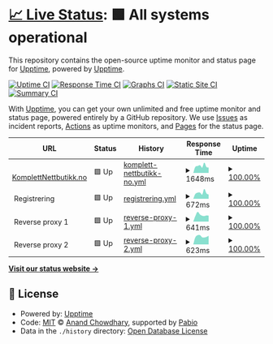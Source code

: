 # [📈 Live Status](https://upptime.github.io/upptime): <!--live status--> **🟩 All systems operational**

This repository contains the open-source uptime monitor and status page for [Upptime](https://upptime.js.org), powered by [Upptime](https://github.com/upptime/upptime).

[![Uptime CI](https://github.com/KomplettNettbutikk/status/workflows/Uptime%20CI/badge.svg)](https://github.com/KomplettNettbutikk/status/actions?query=workflow%3A%22Uptime+CI%22)
[![Response Time CI](https://github.com/KomplettNettbutikk/status/workflows/Response%20Time%20CI/badge.svg)](https://github.com/KomplettNettbutikk/status/actions?query=workflow%3A%22Response+Time+CI%22)
[![Graphs CI](https://github.com/KomplettNettbutikk/status/workflows/Graphs%20CI/badge.svg)](https://github.com/KomplettNettbutikk/status/actions?query=workflow%3A%22Graphs+CI%22)
[![Static Site CI](https://github.com/KomplettNettbutikk/status/workflows/Static%20Site%20CI/badge.svg)](https://github.com/KomplettNettbutikk/status/actions?query=workflow%3A%22Static+Site+CI%22)
[![Summary CI](https://github.com/KomplettNettbutikk/status/workflows/Summary%20CI/badge.svg)](https://github.com/KomplettNettbutikk/status/actions?query=workflow%3A%22Summary+CI%22)

With [Upptime](https://upptime.js.org), you can get your own unlimited and free uptime monitor and status page, powered entirely by a GitHub repository. We use [Issues](https://github.com/upptime/upptime/issues) as incident reports, [Actions](https://github.com/KomplettNettbutikk/status/actions) as uptime monitors, and [Pages](https://upptime.github.io/upptime) for the status page.

<!--start: status pages-->
<!-- This summary is generated by Upptime (https://github.com/upptime/upptime) -->
<!-- Do not edit this manually, your changes will be overwritten -->
<!-- prettier-ignore -->
| URL | Status | History | Response Time | Uptime |
| --- | ------ | ------- | ------------- | ------ |
| <img alt="" src="https://icons.duckduckgo.com/ip3/www.komplettnettbutikk.no.ico" height="13"> [KomplettNettbutikk.no](https://www.komplettnettbutikk.no) | 🟩 Up | [komplett-nettbutikk-no.yml](https://github.com/KomplettNettbutikk/status/commits/HEAD/history/komplett-nettbutikk-no.yml) | <details><summary><img alt="Response time graph" src="./graphs/komplett-nettbutikk-no/response-time-week.png" height="20"> 1648ms</summary><br><a href="https://status.komplettnettbutikk.no/history/komplett-nettbutikk-no"><img alt="Response time 1607" src="https://img.shields.io/endpoint?url=https%3A%2F%2Fraw.githubusercontent.com%2FKomplettNettbutikk%2Fstatus%2FHEAD%2Fapi%2Fkomplett-nettbutikk-no%2Fresponse-time.json"></a><br><a href="https://status.komplettnettbutikk.no/history/komplett-nettbutikk-no"><img alt="24-hour response time 1291" src="https://img.shields.io/endpoint?url=https%3A%2F%2Fraw.githubusercontent.com%2FKomplettNettbutikk%2Fstatus%2FHEAD%2Fapi%2Fkomplett-nettbutikk-no%2Fresponse-time-day.json"></a><br><a href="https://status.komplettnettbutikk.no/history/komplett-nettbutikk-no"><img alt="7-day response time 1648" src="https://img.shields.io/endpoint?url=https%3A%2F%2Fraw.githubusercontent.com%2FKomplettNettbutikk%2Fstatus%2FHEAD%2Fapi%2Fkomplett-nettbutikk-no%2Fresponse-time-week.json"></a><br><a href="https://status.komplettnettbutikk.no/history/komplett-nettbutikk-no"><img alt="30-day response time 1632" src="https://img.shields.io/endpoint?url=https%3A%2F%2Fraw.githubusercontent.com%2FKomplettNettbutikk%2Fstatus%2FHEAD%2Fapi%2Fkomplett-nettbutikk-no%2Fresponse-time-month.json"></a><br><a href="https://status.komplettnettbutikk.no/history/komplett-nettbutikk-no"><img alt="1-year response time 1607" src="https://img.shields.io/endpoint?url=https%3A%2F%2Fraw.githubusercontent.com%2FKomplettNettbutikk%2Fstatus%2FHEAD%2Fapi%2Fkomplett-nettbutikk-no%2Fresponse-time-year.json"></a></details> | <details><summary><a href="https://status.komplettnettbutikk.no/history/komplett-nettbutikk-no">100.00%</a></summary><a href="https://status.komplettnettbutikk.no/history/komplett-nettbutikk-no"><img alt="All-time uptime 99.98%" src="https://img.shields.io/endpoint?url=https%3A%2F%2Fraw.githubusercontent.com%2FKomplettNettbutikk%2Fstatus%2FHEAD%2Fapi%2Fkomplett-nettbutikk-no%2Fuptime.json"></a><br><a href="https://status.komplettnettbutikk.no/history/komplett-nettbutikk-no"><img alt="24-hour uptime 100.00%" src="https://img.shields.io/endpoint?url=https%3A%2F%2Fraw.githubusercontent.com%2FKomplettNettbutikk%2Fstatus%2FHEAD%2Fapi%2Fkomplett-nettbutikk-no%2Fuptime-day.json"></a><br><a href="https://status.komplettnettbutikk.no/history/komplett-nettbutikk-no"><img alt="7-day uptime 100.00%" src="https://img.shields.io/endpoint?url=https%3A%2F%2Fraw.githubusercontent.com%2FKomplettNettbutikk%2Fstatus%2FHEAD%2Fapi%2Fkomplett-nettbutikk-no%2Fuptime-week.json"></a><br><a href="https://status.komplettnettbutikk.no/history/komplett-nettbutikk-no"><img alt="30-day uptime 100.00%" src="https://img.shields.io/endpoint?url=https%3A%2F%2Fraw.githubusercontent.com%2FKomplettNettbutikk%2Fstatus%2FHEAD%2Fapi%2Fkomplett-nettbutikk-no%2Fuptime-month.json"></a><br><a href="https://status.komplettnettbutikk.no/history/komplett-nettbutikk-no"><img alt="1-year uptime 99.98%" src="https://img.shields.io/endpoint?url=https%3A%2F%2Fraw.githubusercontent.com%2FKomplettNettbutikk%2Fstatus%2FHEAD%2Fapi%2Fkomplett-nettbutikk-no%2Fuptime-year.json"></a></details>
| <img alt="" src="https://icons.duckduckgo.com/ip3/null.ico" height="13"> Registrering | 🟩 Up | [registrering.yml](https://github.com/KomplettNettbutikk/status/commits/HEAD/history/registrering.yml) | <details><summary><img alt="Response time graph" src="./graphs/registrering/response-time-week.png" height="20"> 672ms</summary><br><a href="https://status.komplettnettbutikk.no/history/registrering"><img alt="Response time 682" src="https://img.shields.io/endpoint?url=https%3A%2F%2Fraw.githubusercontent.com%2FKomplettNettbutikk%2Fstatus%2FHEAD%2Fapi%2Fregistrering%2Fresponse-time.json"></a><br><a href="https://status.komplettnettbutikk.no/history/registrering"><img alt="24-hour response time 476" src="https://img.shields.io/endpoint?url=https%3A%2F%2Fraw.githubusercontent.com%2FKomplettNettbutikk%2Fstatus%2FHEAD%2Fapi%2Fregistrering%2Fresponse-time-day.json"></a><br><a href="https://status.komplettnettbutikk.no/history/registrering"><img alt="7-day response time 672" src="https://img.shields.io/endpoint?url=https%3A%2F%2Fraw.githubusercontent.com%2FKomplettNettbutikk%2Fstatus%2FHEAD%2Fapi%2Fregistrering%2Fresponse-time-week.json"></a><br><a href="https://status.komplettnettbutikk.no/history/registrering"><img alt="30-day response time 686" src="https://img.shields.io/endpoint?url=https%3A%2F%2Fraw.githubusercontent.com%2FKomplettNettbutikk%2Fstatus%2FHEAD%2Fapi%2Fregistrering%2Fresponse-time-month.json"></a><br><a href="https://status.komplettnettbutikk.no/history/registrering"><img alt="1-year response time 682" src="https://img.shields.io/endpoint?url=https%3A%2F%2Fraw.githubusercontent.com%2FKomplettNettbutikk%2Fstatus%2FHEAD%2Fapi%2Fregistrering%2Fresponse-time-year.json"></a></details> | <details><summary><a href="https://status.komplettnettbutikk.no/history/registrering">100.00%</a></summary><a href="https://status.komplettnettbutikk.no/history/registrering"><img alt="All-time uptime 100.00%" src="https://img.shields.io/endpoint?url=https%3A%2F%2Fraw.githubusercontent.com%2FKomplettNettbutikk%2Fstatus%2FHEAD%2Fapi%2Fregistrering%2Fuptime.json"></a><br><a href="https://status.komplettnettbutikk.no/history/registrering"><img alt="24-hour uptime 100.00%" src="https://img.shields.io/endpoint?url=https%3A%2F%2Fraw.githubusercontent.com%2FKomplettNettbutikk%2Fstatus%2FHEAD%2Fapi%2Fregistrering%2Fuptime-day.json"></a><br><a href="https://status.komplettnettbutikk.no/history/registrering"><img alt="7-day uptime 100.00%" src="https://img.shields.io/endpoint?url=https%3A%2F%2Fraw.githubusercontent.com%2FKomplettNettbutikk%2Fstatus%2FHEAD%2Fapi%2Fregistrering%2Fuptime-week.json"></a><br><a href="https://status.komplettnettbutikk.no/history/registrering"><img alt="30-day uptime 100.00%" src="https://img.shields.io/endpoint?url=https%3A%2F%2Fraw.githubusercontent.com%2FKomplettNettbutikk%2Fstatus%2FHEAD%2Fapi%2Fregistrering%2Fuptime-month.json"></a><br><a href="https://status.komplettnettbutikk.no/history/registrering"><img alt="1-year uptime 100.00%" src="https://img.shields.io/endpoint?url=https%3A%2F%2Fraw.githubusercontent.com%2FKomplettNettbutikk%2Fstatus%2FHEAD%2Fapi%2Fregistrering%2Fuptime-year.json"></a></details>
| <img alt="" src="https://icons.duckduckgo.com/ip3/null.ico" height="13"> Reverse proxy 1 | 🟩 Up | [reverse-proxy-1.yml](https://github.com/KomplettNettbutikk/status/commits/HEAD/history/reverse-proxy-1.yml) | <details><summary><img alt="Response time graph" src="./graphs/reverse-proxy-1/response-time-week.png" height="20"> 641ms</summary><br><a href="https://status.komplettnettbutikk.no/history/reverse-proxy-1"><img alt="Response time 636" src="https://img.shields.io/endpoint?url=https%3A%2F%2Fraw.githubusercontent.com%2FKomplettNettbutikk%2Fstatus%2FHEAD%2Fapi%2Freverse-proxy-1%2Fresponse-time.json"></a><br><a href="https://status.komplettnettbutikk.no/history/reverse-proxy-1"><img alt="24-hour response time 578" src="https://img.shields.io/endpoint?url=https%3A%2F%2Fraw.githubusercontent.com%2FKomplettNettbutikk%2Fstatus%2FHEAD%2Fapi%2Freverse-proxy-1%2Fresponse-time-day.json"></a><br><a href="https://status.komplettnettbutikk.no/history/reverse-proxy-1"><img alt="7-day response time 641" src="https://img.shields.io/endpoint?url=https%3A%2F%2Fraw.githubusercontent.com%2FKomplettNettbutikk%2Fstatus%2FHEAD%2Fapi%2Freverse-proxy-1%2Fresponse-time-week.json"></a><br><a href="https://status.komplettnettbutikk.no/history/reverse-proxy-1"><img alt="30-day response time 643" src="https://img.shields.io/endpoint?url=https%3A%2F%2Fraw.githubusercontent.com%2FKomplettNettbutikk%2Fstatus%2FHEAD%2Fapi%2Freverse-proxy-1%2Fresponse-time-month.json"></a><br><a href="https://status.komplettnettbutikk.no/history/reverse-proxy-1"><img alt="1-year response time 636" src="https://img.shields.io/endpoint?url=https%3A%2F%2Fraw.githubusercontent.com%2FKomplettNettbutikk%2Fstatus%2FHEAD%2Fapi%2Freverse-proxy-1%2Fresponse-time-year.json"></a></details> | <details><summary><a href="https://status.komplettnettbutikk.no/history/reverse-proxy-1">100.00%</a></summary><a href="https://status.komplettnettbutikk.no/history/reverse-proxy-1"><img alt="All-time uptime 99.96%" src="https://img.shields.io/endpoint?url=https%3A%2F%2Fraw.githubusercontent.com%2FKomplettNettbutikk%2Fstatus%2FHEAD%2Fapi%2Freverse-proxy-1%2Fuptime.json"></a><br><a href="https://status.komplettnettbutikk.no/history/reverse-proxy-1"><img alt="24-hour uptime 100.00%" src="https://img.shields.io/endpoint?url=https%3A%2F%2Fraw.githubusercontent.com%2FKomplettNettbutikk%2Fstatus%2FHEAD%2Fapi%2Freverse-proxy-1%2Fuptime-day.json"></a><br><a href="https://status.komplettnettbutikk.no/history/reverse-proxy-1"><img alt="7-day uptime 100.00%" src="https://img.shields.io/endpoint?url=https%3A%2F%2Fraw.githubusercontent.com%2FKomplettNettbutikk%2Fstatus%2FHEAD%2Fapi%2Freverse-proxy-1%2Fuptime-week.json"></a><br><a href="https://status.komplettnettbutikk.no/history/reverse-proxy-1"><img alt="30-day uptime 99.98%" src="https://img.shields.io/endpoint?url=https%3A%2F%2Fraw.githubusercontent.com%2FKomplettNettbutikk%2Fstatus%2FHEAD%2Fapi%2Freverse-proxy-1%2Fuptime-month.json"></a><br><a href="https://status.komplettnettbutikk.no/history/reverse-proxy-1"><img alt="1-year uptime 99.96%" src="https://img.shields.io/endpoint?url=https%3A%2F%2Fraw.githubusercontent.com%2FKomplettNettbutikk%2Fstatus%2FHEAD%2Fapi%2Freverse-proxy-1%2Fuptime-year.json"></a></details>
| <img alt="" src="https://icons.duckduckgo.com/ip3/null.ico" height="13"> Reverse proxy 2 | 🟩 Up | [reverse-proxy-2.yml](https://github.com/KomplettNettbutikk/status/commits/HEAD/history/reverse-proxy-2.yml) | <details><summary><img alt="Response time graph" src="./graphs/reverse-proxy-2/response-time-week.png" height="20"> 623ms</summary><br><a href="https://status.komplettnettbutikk.no/history/reverse-proxy-2"><img alt="Response time 596" src="https://img.shields.io/endpoint?url=https%3A%2F%2Fraw.githubusercontent.com%2FKomplettNettbutikk%2Fstatus%2FHEAD%2Fapi%2Freverse-proxy-2%2Fresponse-time.json"></a><br><a href="https://status.komplettnettbutikk.no/history/reverse-proxy-2"><img alt="24-hour response time 667" src="https://img.shields.io/endpoint?url=https%3A%2F%2Fraw.githubusercontent.com%2FKomplettNettbutikk%2Fstatus%2FHEAD%2Fapi%2Freverse-proxy-2%2Fresponse-time-day.json"></a><br><a href="https://status.komplettnettbutikk.no/history/reverse-proxy-2"><img alt="7-day response time 623" src="https://img.shields.io/endpoint?url=https%3A%2F%2Fraw.githubusercontent.com%2FKomplettNettbutikk%2Fstatus%2FHEAD%2Fapi%2Freverse-proxy-2%2Fresponse-time-week.json"></a><br><a href="https://status.komplettnettbutikk.no/history/reverse-proxy-2"><img alt="30-day response time 597" src="https://img.shields.io/endpoint?url=https%3A%2F%2Fraw.githubusercontent.com%2FKomplettNettbutikk%2Fstatus%2FHEAD%2Fapi%2Freverse-proxy-2%2Fresponse-time-month.json"></a><br><a href="https://status.komplettnettbutikk.no/history/reverse-proxy-2"><img alt="1-year response time 596" src="https://img.shields.io/endpoint?url=https%3A%2F%2Fraw.githubusercontent.com%2FKomplettNettbutikk%2Fstatus%2FHEAD%2Fapi%2Freverse-proxy-2%2Fresponse-time-year.json"></a></details> | <details><summary><a href="https://status.komplettnettbutikk.no/history/reverse-proxy-2">100.00%</a></summary><a href="https://status.komplettnettbutikk.no/history/reverse-proxy-2"><img alt="All-time uptime 99.98%" src="https://img.shields.io/endpoint?url=https%3A%2F%2Fraw.githubusercontent.com%2FKomplettNettbutikk%2Fstatus%2FHEAD%2Fapi%2Freverse-proxy-2%2Fuptime.json"></a><br><a href="https://status.komplettnettbutikk.no/history/reverse-proxy-2"><img alt="24-hour uptime 100.00%" src="https://img.shields.io/endpoint?url=https%3A%2F%2Fraw.githubusercontent.com%2FKomplettNettbutikk%2Fstatus%2FHEAD%2Fapi%2Freverse-proxy-2%2Fuptime-day.json"></a><br><a href="https://status.komplettnettbutikk.no/history/reverse-proxy-2"><img alt="7-day uptime 100.00%" src="https://img.shields.io/endpoint?url=https%3A%2F%2Fraw.githubusercontent.com%2FKomplettNettbutikk%2Fstatus%2FHEAD%2Fapi%2Freverse-proxy-2%2Fuptime-week.json"></a><br><a href="https://status.komplettnettbutikk.no/history/reverse-proxy-2"><img alt="30-day uptime 100.00%" src="https://img.shields.io/endpoint?url=https%3A%2F%2Fraw.githubusercontent.com%2FKomplettNettbutikk%2Fstatus%2FHEAD%2Fapi%2Freverse-proxy-2%2Fuptime-month.json"></a><br><a href="https://status.komplettnettbutikk.no/history/reverse-proxy-2"><img alt="1-year uptime 99.98%" src="https://img.shields.io/endpoint?url=https%3A%2F%2Fraw.githubusercontent.com%2FKomplettNettbutikk%2Fstatus%2FHEAD%2Fapi%2Freverse-proxy-2%2Fuptime-year.json"></a></details>

<!--end: status pages-->

[**Visit our status website →**](https://upptime.github.io/upptime)

## 📄 License

- Powered by: [Upptime](https://github.com/upptime/upptime)
- Code: [MIT](./LICENSE) © [Anand Chowdhary](https://anandchowdhary.com), supported by [Pabio](https://pabio.com)
- Data in the `./history` directory: [Open Database License](https://opendatacommons.org/licenses/odbl/1-0/)

